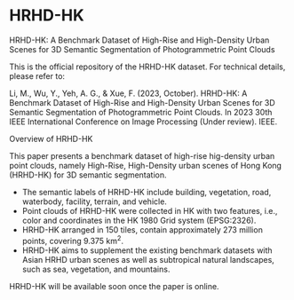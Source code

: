# HRHD-HK
HRHD-HK: A Benchmark Dataset of High-Rise and High-Density Urban Scenes for 3D Semantic Segmentation of Photogrammetric Point Clouds

This is the official repository of the HRHD-HK dataset. For technical details, please refer to:

Li, M., Wu, Y., Yeh, A. G., & Xue, F. (2023, October). HRHD-HK: A Benchmark Dataset of High-Rise and High-Density Urban Scenes for 3D Semantic Segmentation of Photogrammetric Point Clouds. In 2023 30th IEEE International Conference on Image Processing (Under review). IEEE.

Overview of HRHD-HK

This paper presents a benchmark dataset of high-rise hig-density urban point clouds, namely High-Rise, High-Density urban scenes of Hong Kong (HRHD-HK) for 3D semantic segmentation.

* The semantic labels of HRHD-HK include building, vegetation, road, waterbody, facility, terrain, and vehicle. 
* Point clouds of HRHD-HK were collected in HK with two features, i.e., color and coordinates in the HK 1980 Grid system (EPSG:2326). 
* HRHD-HK arranged in 150 tiles, contain approximately 273 million points, covering 9.375 km<sup>2</sup>.
* HRHD-HK aims to supplement the existing benchmark datasets with Asian HRHD urban scenes as well as subtropical natural landscapes, such as sea, vegetation, and mountains.

HRHD-HK will be available soon once the paper is online.

